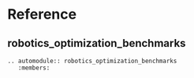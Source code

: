 # Reference

## robotics_optimization_benchmarks

```{eval-rst}
.. automodule:: robotics_optimization_benchmarks
   :members:
```
